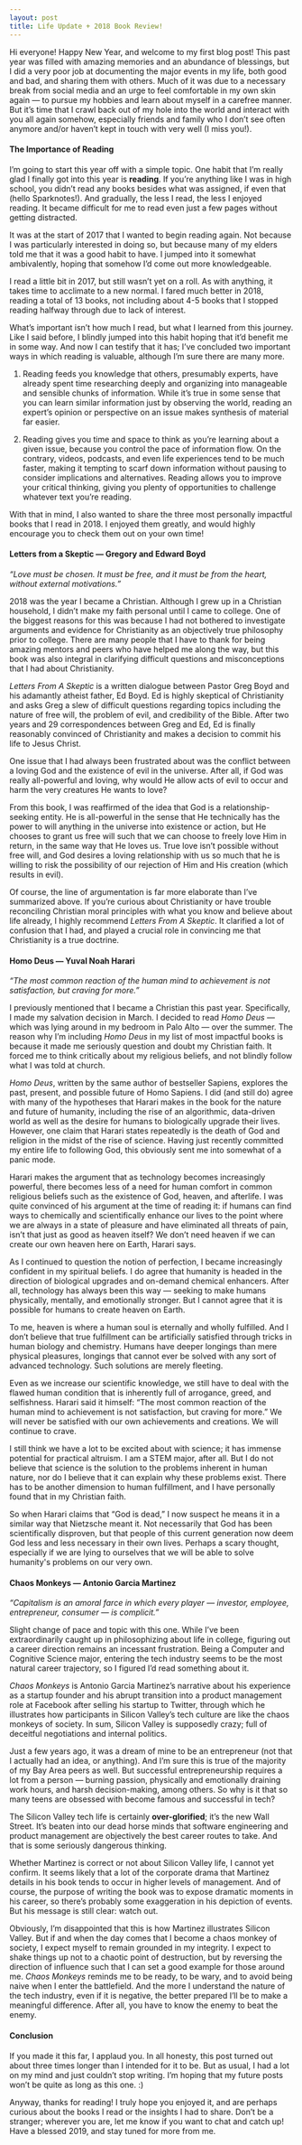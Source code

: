 ```yaml
---
layout: post
title: Life Update + 2018 Book Review!
---
```

Hi everyone! Happy New Year, and welcome to my first blog post! This past year was filled with amazing memories and an abundance of blessings, but I did a very poor job at documenting the major events in my life, both good and bad, and sharing them with others. Much of it was due to a necessary break from social media and an urge to feel comfortable in my own skin again — to pursue my hobbies and learn about myself in a carefree manner. But it’s time that I crawl back out of my hole into the world and interact with you all again somehow, especially friends and family who I don’t see often anymore and/or haven’t kept in touch with very well (I miss you!).

#### The Importance of Reading

I’m going to start this year off with a simple topic. One habit that I’m really glad I finally got into this year is **reading**. If you’re anything like I was in high school, you didn’t read any books besides what was assigned, if even that (hello Sparknotes!). And gradually, the less I read, the less I enjoyed reading. It became difficult for me to read even just a few pages without getting distracted. 

It was at the start of 2017 that I wanted to begin reading again. Not because I was particularly interested in doing so, but because many of my elders told me that it was a good habit to have. I jumped into it somewhat ambivalently, hoping that somehow I’d come out more knowledgeable. 

I read a little bit in 2017, but still wasn’t yet on a roll. As with anything, it takes time to acclimate to a new normal. I fared much better in 2018, reading a total of 13 books, not including about 4-5 books that I stopped reading halfway through due to lack of interest. 

What’s important isn’t how much I read, but what I learned from this journey. Like I said before, I blindly jumped into this habit hoping that it’d benefit me in some way. And now I can testify that it has; I’ve concluded two important ways in which reading is valuable, although I’m sure there are many more.

1. Reading feeds you knowledge that others, presumably experts, have already spent time researching deeply and organizing into manageable and sensible chunks of information. While it’s true in some sense that you can learn similar information just by observing the world, reading an expert’s opinion or perspective on an issue makes synthesis of material far easier. 

2. Reading gives you time and space to think as you’re learning about a given issue, because you control the pace of information flow. On the contrary, videos, podcasts, and even life experiences tend to be much faster, making it tempting to scarf down information without pausing to consider implications and alternatives. Reading allows you to improve your critical thinking, giving you plenty of opportunities to challenge whatever text you’re reading.

With that in mind, I also wanted to share the three most personally impactful books that I read in 2018. I enjoyed them greatly, and would highly encourage you to check them out on your own time!

#### Letters from a Skeptic — Gregory and Edward Boyd

_“Love must be chosen. It must be free, and it must be from the heart, without external motivations.”_

2018 was the year I became a Christian. Although I grew up in a Christian household, I didn’t make my faith personal until I came to college. One of the biggest reasons for this was because I had not bothered to investigate arguments and evidence for Christianity as an objectively true philosophy prior to college. There are many people that I have to thank for being amazing mentors and peers who have helped me along the way, but this book was also integral in clarifying difficult questions and misconceptions that I had about Christianity. 

*Letters From A Skeptic* is a written dialogue between Pastor Greg Boyd and his adamantly atheist father, Ed Boyd. Ed is highly skeptical of Christianity and asks Greg a slew of difficult questions regarding topics including the nature of free will, the problem of evil, and credibility of the Bible. After two years and 29 correspondences between Greg and Ed, Ed is finally reasonably convinced of Christianity and makes a decision to commit his life to Jesus Christ.

One issue that I had always been frustrated about was the conflict between a loving God and the existence of evil in the universe. After all, if God was really all-powerful and loving, why would He allow acts of evil to occur and harm the very creatures He wants to love?

From this book, I was reaffirmed of the idea that God is a relationship-seeking entity. He is all-powerful in the sense that He technically has the power to will anything in the universe into existence or action, but He chooses to grant us free will such that we can choose to freely love Him in return, in the same way that He loves us. True love isn’t possible without free will, and God desires a loving relationship with us so much that he is willing to risk the possibility of our rejection of Him and His creation (which results in evil). 

Of course, the line of argumentation is far more elaborate than I’ve summarized above. If you’re curious about Christianity or have trouble reconciling Christian moral principles with what you know and believe about life already, I highly recommend *Letters From A Skeptic*. It clarified a lot of confusion that I had, and played a crucial role in convincing me that Christianity is a true doctrine. 

#### Homo Deus — Yuval Noah Harari

_“The most common reaction of the human mind to achievement is not satisfaction, but craving for more.”_

I previously mentioned that I became a Christian this past year. Specifically, I made my salvation decision in March. I decided to read *Homo Deus* — which was lying around in my bedroom in Palo Alto — over the summer. The reason why I’m including *Homo Deus* in my list of most impactful books is because it made me seriously question and doubt my Christian faith. It forced me to think critically about my religious beliefs, and not blindly follow what I was told at church. 

*Homo Deus*, written by the same author of bestseller Sapiens, explores the past, present, and possible future of Homo Sapiens. I did (and still do) agree with many of the hypotheses that Harari makes in the book for the nature and future of humanity, including the rise of an algorithmic, data-driven world as well as the desire for humans to biologically upgrade their lives. However, one claim that Harari states repeatedly is the death of God and religion in the midst of the rise of science. Having just recently committed my entire life to following God, this obviously sent me into somewhat of a panic mode. 

Harari makes the argument that as technology becomes increasingly powerful, there becomes less of a need for human comfort in common religious beliefs such as the existence of God, heaven, and afterlife. I was quite convinced of his argument at the time of reading it: if humans can find ways to chemically and scientifically enhance our lives to the point where we are always in a state of pleasure and have eliminated all threats of pain, isn’t that just as good as heaven itself? We don’t need heaven if we can create our own heaven here on Earth, Harari says. 

As I continued to question the notion of perfection, I became increasingly confident in my spiritual beliefs. I do agree that humanity is headed in the direction of biological upgrades and on-demand chemical enhancers. After all, technology has always been this way — seeking to make humans physically, mentally, and emotionally stronger. But I cannot agree that it is possible for humans to create heaven on Earth. 

To me, heaven is where a human soul is eternally and wholly fulfilled. And I don’t believe that true fulfillment can be artificially satisfied through tricks in human biology and chemistry. Humans have deeper longings than mere physical pleasures, longings that cannot ever be solved with any sort of advanced technology. Such solutions are merely fleeting. 

Even as we increase our scientific knowledge, we still have to deal with the flawed human condition that is inherently full of arrogance, greed, and selfishness. Harari said it himself: “The most common reaction of the human mind to achievement is not satisfaction, but craving for more.” We will never be satisfied with our own achievements and creations. We will continue to crave.

I still think we have a lot to be excited about with science; it has immense potential for practical altruism. I am a STEM major, after all. But I do not believe that science is the solution to the problems inherent in human nature, nor do I believe that it can explain why these problems exist. There has to be another dimension to human fulfillment, and I have personally found that in my Christian faith. 

So when Harari claims that “God is dead,” I now suspect he means it in a similar way that Nietzsche meant it. Not necessarily that God has been scientifically disproven, but that people of this current generation now deem God less and less necessary in their own lives. Perhaps a scary thought, especially if we are lying to ourselves that we will be able to solve humanity's problems on our very own. 

#### Chaos Monkeys — Antonio Garcia Martinez
_“Capitalism is an amoral farce in which every player — investor, employee, entrepreneur, consumer — is complicit.”_

Slight change of pace and topic with this one. While I’ve been extraordinarily caught up in philosophizing about life in college, figuring out a career direction remains an incessant frustration. Being a Computer and Cognitive Science major, entering the tech industry seems to be the most natural career trajectory, so I figured I’d read something about it.

*Chaos Monkeys* is Antonio Garcia Martinez’s narrative about his experience as a startup founder and his abrupt transition into a product management role at Facebook after selling his startup to Twitter, through which he illustrates how participants in Silicon Valley’s tech culture are like the chaos monkeys of society. In sum, Silicon Valley is supposedly crazy; full of deceitful negotiations and internal politics. 

Just a few years ago, it was a dream of mine to be an entrepreneur (not that I actually had an idea, or anything). And I’m sure this is true of the majority of my Bay Area peers as well. But successful entrepreneurship requires a lot from a person — burning passion, physically and emotionally draining work hours, and harsh decision-making, among others. So why is it that so many teens are obsessed with become famous and successful in tech?

The Silicon Valley tech life is certainly **over-glorified**; it’s the new Wall Street. It’s beaten into our dead horse minds that software engineering and product management are objectively the best career routes to take. And that is some seriously dangerous thinking. 

Whether Martinez is correct or not about Silicon Valley life, I cannot yet confirm. It seems likely that a lot of the corporate drama that Martinez details in his book tends to occur in higher levels of management. And of course, the purpose of writing the book was to expose dramatic moments in his career, so there’s probably some exaggeration in his depiction of events. But his message is still clear: watch out. 

Obviously, I’m disappointed that this is how Martinez illustrates Silicon Valley. But if and when the day comes that I become a chaos monkey of society, I expect myself to remain grounded in my integrity. I expect to shake things up not to a chaotic point of destruction, but by reversing the direction of influence such that I can set a good example for those around me. *Chaos Monkeys* reminds me to be ready, to be wary, and to avoid being naive when I enter the battlefield. And the more I understand the nature of the tech industry, even if it is negative, the better prepared I’ll be to make a meaningful difference. After all, you have to know the enemy to beat the enemy. 

#### Conclusion

If you made it this far, I applaud you. In all honesty, this post turned out about three times longer than I intended for it to be. But as usual, I had a lot on my mind and just couldn’t stop writing. I’m hoping that my future posts won’t be quite as long as this one. :) 

Anyway, thanks for reading! I truly hope you enjoyed it, and are perhaps curious about the books I read or the insights I had to share. Don’t be a stranger; wherever you are, let me know if you want to chat and catch up! Have a blessed 2019, and stay tuned for more from me. 
